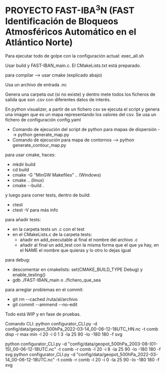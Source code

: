 # PROYECTO FAST-IBA<sup>3</sup>N (FAST Identificación de Bloqueos Atmosféricos Automático en el Atlántico Norte)

Para ejecutar todo de golpe con la configuración actual: exec_all.sh

Usar build y FAST-IBAN_main.c. El CMakeLists.txt está preparado.

para compilar --> usar cmake (explicado abajo)

Usa un archivo de entrada .nc

Genera una carpeta out (si no existe) y dentro mete todos los ficheros de salida que son .csv con diferentes datos de interés.

En python visualizer, a partir de un fichero csv se ejecuta el script y genera una imagen que es un mapa representando los valores del csv. Se usa un fichero de configuración config.yaml
- Comando de ejecución del script de python para mapas de dispersión --> python generate_map.py
- Comando de ejecución para mapa de contornos --> python generate_contour_map.py

para usar cmake, haces:
- mkdir build
- cd build
- cmake -G "MinGW Makefiles" .. (Windows)
- cmake .. (linux)
- cmake --build .

y luego para correr tests, dentro de build:
- ctest
- ctest -V para más info

para añadir tests: 
- en la carpeta tests un .c con el test
- en el CMakeLists.c de la carpeta tests: 
    - añadir en add_executable al final el nombre del archivo .c
    - añadir al final un add_test con la misma forma que el que ya hay, en el NAME el nombre que quieras y lo otro lo dejas igual

para debug:
- descomentar en cmakelists: set(CMAKE_BUILD_TYPE Debug) y enable_testing()
- gdb ./FAST-IBAN_main o ./fichero_que_sea

para arreglar problemas en el commit:
- git rm --cached /ruta/al/archivo
- git commit --ammend --no-edit

Todo está WIP y en fase de pruebas.

Comando CLI: python configurator_CLI.py -d config/data/geopot_500hPa_2022-03-14_00-06-12-18UTC_HN.nc -t comb disp -r max min -l 20 -i 0 1 3 -la 25 90 -lo -180 180 -f svg

python configurator_CLI.py -d "config/data/geopot_500hPa_2003-08-(01-15)_00-06-12-18UTC.nc" -t comb -r comb -l 20 -i 8 -la 25 90 -lo -180 180 -f svg
python configurator_CLI.py -d "config/data/geopot_500hPa_2022-03-14_00-06-12-18UTC.nc" -t comb -r comb -l 20 -i 0 -la 25 90 -lo -180 180 -f svg